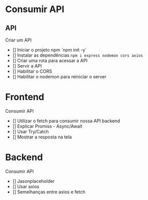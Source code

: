 # Consumir API

## API 

Criar um API 

- [] Iniciar o projeto npm `npm init -y´
- [] Instalar as dependências `npm i express nodemon cors axios`
- [] Criar uma rota para acessar a API
- [] Servir a API
- [] Habilitar o CORS
- [] Habilitar o nodemon para reiniciar o server

# Frontend

Consumir API

- [] Utilizar o fetch para consumir nossa API backend
- [] Explicar Promiss - Async/Await
- [] Usar Try/Catch
- [] Mostrar a resposta na tela

# Backend

Consumir API 

- [] Jasonplaceholder
- [] Usar axios
- [] Semelhanças entre axios e fetch
